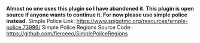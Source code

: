 **Almost no one uses this plugin so I have abandoned it. This plugin is open source if anyone wants to continue it. For now please use simple police instead.**
Simple Police Link: https://www.spigotmc.org/resources/simple-police.73996/
Simple Police Regions Source Code: https://github.com/fierceeo/SimplePoliceRegions
